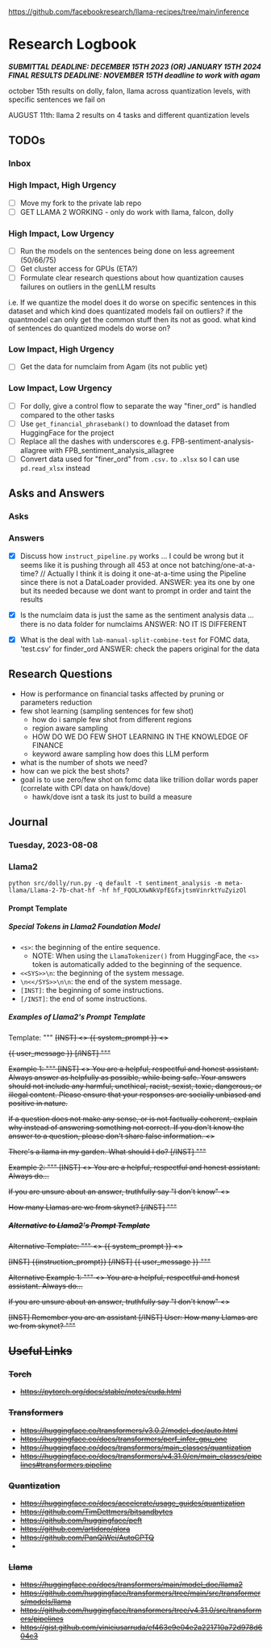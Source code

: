 https://github.com/facebookresearch/llama-recipes/tree/main/inference

# Research Logbook
***SUBMITTAL DEADLINE: DECEMBER 15TH 2023 (OR) JANUARY 15TH 2024***
***FINAL RESULTS DEADLINE: NOVEMBER 15TH deadline to work with agam***

october 15th results on dolly, falon, llama across quantization levels, with specific sentences we fail on

AUGUST 11th: llama 2 results on 4 tasks and different quantization levels

## TODOs

### Inbox

### High Impact, High Urgency
* [ ] Move my fork to the private lab repo
* [ ] GET LLAMA 2 WORKING - only do work with llama, falcon, dolly

### High Impact, Low Urgency
* [ ] Run the models on the sentences being done on less agreement (50/66/75)
* [ ] Get cluster access for GPUs (ETA?)
* [ ] Formulate clear research questions about how quantization causes failures on outliers in the genLLM results

i.e. If we quantize the model does it do worse on specific sentences in this dataset and which kind does quantizated models fail on outliers? if the quantmodel can only get the common stuff then its not as good. what kind of sentences do quantized models do worse on?

### Low Impact, High Urgency
* [ ] Get the data for numclaim from Agam (its not public yet)

### Low Impact, Low Urgency
* [ ] For dolly, give a control flow to separate the way "finer_ord" is handled compared to the other tasks
* [ ] Use `get_financial_phrasebank()` to download the dataset from HuggingFace for the project
* [ ] Replace all the dashes with underscores e.g. FPB-sentiment-analysis-allagree with FPB_sentiment_analysis_allagree
* [ ] Convert data used for "finer_ord" from `.csv.` to `.xlsx` so I can use `pd.read_xlsx` instead

## Asks and Answers

### Asks

### Answers
* [X] Discuss how `instruct_pipeline.py` works ... I could be wrong but it seems like it is pushing through all 453 at once not batching/one-at-a-time? // Actually I think it is doing it one-at-a-time using the Pipeline since there is not a DataLoader provided.
ANSWER: yea its one by one but its needed because we dont want to prompt in order and taint the results

* [X] Is the numclaim data is just the same as the sentiment analysis data ... there is no data folder for numclaims
ANSWER: NO IT IS DIFFERENT

* [X] What is the deal with `lab-manual-split-combine-test` for FOMC data, 'test.csv' for finder_ord
ANSWER: check the papers original for the data

  
## Research Questions

- How is performance on financial tasks affected by pruning or parameters reduction
- few shot learning (sampling sentences for few shot)
  - how do i sample few shot from different regions
  - region aware sampling
  - HOW DO WE DO FEW SHOT LEARNING IN THE KNOWLEDGE OF FINANCE
  - keyword aware sampling how does this LLM perform
- what is the number of shots we need?
- how can we pick the best shots?
- goal is to use zero/few shot on fomc data like trillion dollar words paper (correlate with CPI data on hawk/dove)
  - hawk/dove isnt a task its just to build a measure


## Journal

### Tuesday, 2023-08-08

### Llama2
`python src/dolly/run.py -q default -t sentiment_analysis -m meta-llama/Llama-2-7b-chat-hf -hf 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`

#### Prompt Template

##### Special Tokens in Llama2 Foundation Model
- `<s>`: the beginning of the entire sequence.
  - NOTE: When using the `LlamaTokenizer()` from HuggingFace, the `<s>` token is automatically added to the beginning of the sequence.
- `<<SYS>>\n`: the beginning of the system message.
- `\n<</SYS>>\n\n`: the end of the system message.
- `[INST]`: the beginning of some instructions.
- `[/INST]`: the end of some instructions.

##### Examples of Llama2's Prompt Template

Template:
"""
<s>[INST] <<SYS>>
{{ system_prompt }}
<</SYS>>

{{ user_message }} [/INST]
"""

Example 1:
"""
<s>[INST] <<SYS>>
You are a helpful, respectful and honest assistant. Always answer as helpfully as possible, while being safe.  Your answers should not include any harmful, unethical, racist, sexist, toxic, dangerous, or illegal content. Please ensure that your responses are socially unbiased and positive in nature.

If a question does not make any sense, or is not factually coherent, explain why instead of answering something not correct. If you don't know the answer to a question, please don't share false information.
<</SYS>>

There's a llama in my garden. What should I do? [/INST]
"""

Example 2:
"""
<s>[INST] <<SYS>>
You are a helpful, respectful and honest assistant. Always do...

If you are unsure about an answer, truthfully say "I don't know"
<</SYS>>

How many Llamas are we from skynet? [/INST]
"""

##### Alternative to Llama2's Prompt Template
Alternative Template:
"""
<<SYS>>
{{ system_prompt }}
<</SYS>>

[INST] {{instruction_prompt}} [/INST] {{ user_message }}
"""

Alternative Example 1:
"""
<<SYS>>
You are a helpful, respectful and honest assistant. Always do...

If you are unsure about an answer, truthfully say "I don't know"
<</SYS>>

[INST] Remember you are an assistant [/INST] User: How many Llamas are we from skynet?
"""

## Useful Links

### Torch
- https://pytorch.org/docs/stable/notes/cuda.html

### Transformers
- https://huggingface.co/transformers/v3.0.2/model_doc/auto.html
- https://huggingface.co/docs/transformers/perf_infer_gpu_one
- https://huggingface.co/docs/transformers/main_classes/quantization
- https://huggingface.co/docs/transformers/v4.31.0/en/main_classes/pipelines#transformers.pipeline

### Quantization
- https://huggingface.co/docs/accelerate/usage_guides/quantization
- https://github.com/TimDettmers/bitsandbytes
- https://github.com/huggingface/peft
- https://github.com/artidoro/qlora
- https://github.com/PanQiWei/AutoGPTQ
- 
### Llama
- https://huggingface.co/docs/transformers/main/model_doc/llama2
- https://github.com/huggingface/transformers/tree/main/src/transformers/models/llama
- https://github.com/huggingface/transformers/tree/v4.31.0/src/transformers/pipelines
- https://gist.github.com/viniciusarruda/ef463e9e04e2a221710a72d978d604c3